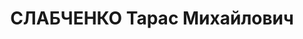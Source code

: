 ---
title: СЛАБЧЕНКО Тарас Михайлович
description: '1904 р. народження, м. Одеса, українець, із службовців, освіта вища.
  Проживав у м. Первомайську Робітник на заводі імені 25 Жовтня.

  Заарештований 08.10.1937 р. Вироком Військової Колегії Верховного Суду СРСР від
  27.10.1937 р. засуджений до розстрілу з конфіскацією майна. Страчений у м. Києві
  28.10.1937 р. Місце поховання невідомо.

  Реабілітований у 1957 році.'
---